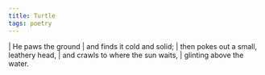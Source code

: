 ```yaml
---
title: Turtle
tags: poetry
---
```


| He paws the ground
| and finds it cold and solid;
| then pokes out a small, leathery head,
| and crawls to where the sun waits,
| glinting above the water.
